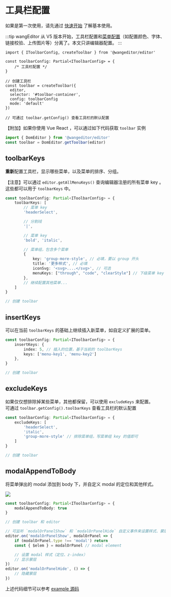 # 工具栏配置

如果是第一次使用，请先通过 [快速开始](/v5/guide/getting-started.html) 了解基本使用。

:::tip
wangEditor 从 V5 版本开始，工具栏配置和[菜单配置](/v5/guide/menu-config.html)（如配置颜色、字体、链接校验、上传图片等）分离了。本文只讲编辑器配置。
:::

```ts{4}
import { IToolbarConfig, createToolbar } from '@wangeditor/editor'

const toolbarConfig: Partial<IToolbarConfig> = {
    /* 工具栏配置 */
}

// 创建工具栏
const toolbar = createToolbar({
  editor,
  selector: '#toolbar-container',
  config: toolbarConfig
  mode: 'default'
})

// 可通过 toolbar.getConfig() 查看工具栏的默认配置
```

【附加】如果你使用 Vue React ，可以通过如下代码获取 `toolbar` 实例

```ts
import { DomEditor } from '@wangeditor/editor'
const toolbar = DomEditor.getToolbar(editor)
```

## toolbarKeys

**重新**配置工具栏，显示哪些菜单，以及菜单的排序、分组。

【注意】可以通过 `editor.getAllMenuKeys()` 查询编辑器注册的所有菜单 key 。这些都可以用于 `toolbarKeys` 中。

```ts
const toolbarConfig: Partial<IToolbarConfig> = {
    toolbarKeys: [
        // 菜单 key
        'headerSelect',

        // 分割线
        '|',

        // 菜单 key
        'bold', 'italic',

        // 菜单组，包含多个菜单
        {
            key: 'group-more-style', // 必填，要以 group 开头
            title: '更多样式', // 必填
            iconSvg: '<svg>....</svg>', // 可选
            menuKeys: ["through", "code", "clearStyle"] // 下级菜单 key ，必填
        },
        // 继续配置其他菜单...
    ]
}

// 创建 toolbar
```

## insertKeys

可以在当前 `toolbarKeys` 的基础上继续插入新菜单，如自定义扩展的菜单。

```ts
const toolbarConfig: Partial<IToolbarConfig> = {
    insertKeys: {
        index: 5, // 插入的位置，基于当前的 toolbarKeys
        keys: ['menu-key1', 'menu-key2']
    },
}

// 创建 toolbar
```

## excludeKeys

如果仅仅想排除掉某些菜单，其他都保留，可以使用 `excludeKeys` 来配置。<br>
可通过 `toolbar.getConfig().toolbarKeys` 查看工具栏的默认配置

```ts
const toolbarConfig: Partial<IToolbarConfig> = {
    excludeKeys: [
        'headerSelect',
        'italic',
        'group-more-style' // 排除菜单组，写菜单组 key 的值即可
    ]
}

// 创建 toolbar
```

## modalAppendToBody

将菜单弹出的 modal 添加到 body 下，并自定义 modal 的定位和其他样式。

![](/image/modal-appendTo-body.png)

```ts
const toolbarConfig: Partial<IToolbarConfig> = {
    modalAppendToBody: true
}

// 创建 toolbar 和 editor

// 可监听 `modalOrPanelShow` 和 `modalOrPanelHide` 自定义事件来设置样式、蒙层
editor.on('modalOrPanelShow', modalOrPanel => {
    if (modalOrPanel.type !== 'modal') return
    const { $elem } = modalOrPanel // modal element

    // 设置 modal 样式（定位、z-index）
    // 显示蒙层
})
editor.on('modalOrPanelHide', () => {
    // 隐藏蒙层
})
```

上述代码细节可以参考 [example 源码](https://github.com/wangeditor-team/wangEditor-v5/blob/main/packages/editor/examples/modal-appendTo-body.html)

